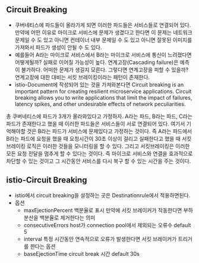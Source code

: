 ## Circuit Breaking
- 쿠버네티스에 파드들이 올라가게 되면 이러한 파드들은 서비스들로 연결되어 있다. 만약에 어떤 이유로 마이크로 서비스에 문제가 생겼다고 한다면 이 문제는 네트워크 문제일 수 도 있고 아니면 컨테이너 내부 문제일 수 도 있고 아니면 잘못된 이미지를 가져와서 파드가 생성이 안될 수 도 있다. 
- 예를들어 A라는 마이크로 서비스에서 B라는 마이크로 서비스에 통신이 느려졌다면 어떻게될까? 실패로 이어질 가능성이 높다. 연계고장(Cascading failure)은 예측이 불가하다. 어떠한 문제가 생길지 모른다. 그렇다면 연계고장을 피할 수 있을까? 연계고장에 대한 대비는 서킷 브레이킹이라는 패턴이 존재한다. 
- istio-Document에 작성되어 있는 것을 가져와본다면
  Circuit breaking is an important pattern for creating resilient microservice applications. Circuit breaking allows you to write applications that limit the impact of failures, latency spikes, and other undesirable effects of network peculiarities.

총 쿠버네티스에 파드가 3개가 올라와있다고 가정하자. A라는 파드, B라는 파드, C라는 파드가 존재한다고 했을 때 이러한 파드들은 서비스들이 서로 연결되어 있다. 여기서 기억해야할 것은 B라는 파드가 서비스에 문제있다고 가정하는 것이다. 즉 A라는 파드에서 B라는 파드에 요청을 했을 때 요청시간이 30초 이상이 걸리고 실패한다고 했을 때 서킷 브레이킹 로직은 이러한 것들을 모니터링을 할 수 있다. 
그리고 서킷브레이킹은 이러한 모든 요청 전달을 멈추게 할 수 있다는 것이다. 즉 마이크로 서비스와 연결을 효과적으로 차단할 수 있는 것이고 그 시간동안 서비스를 다시 복구 할 수 있는 시간을 주는 것이다. 


## istio-Circuit Breaking
- istio에서 circuit breaking을 설정하는 곳은 Destinationrule에서 적용하면된다. 
- 옵션
  - maxEjectionPercent 백분율로 표시 만약에 서킷 브레이커가 작동한다면 부하분산을 백분율로 제거한다는 의미 
  - consecutiveErrors host가 connection pool에서 제외되는 오류수 default 5  
  - interval 특정 시간동안 연속적으로 오류가 발생한다면 서킷 브레이커가 트리거를 한다는 옵션
  - baseEjectionTime circuit break 시간 default 30s